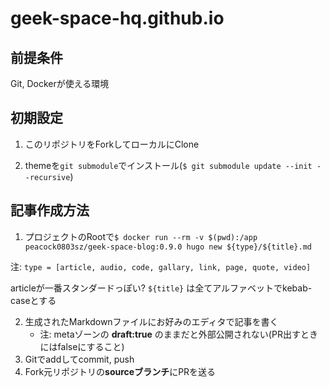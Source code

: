 # geek-space-hq.github.io

## 前提条件

Git, Dockerが使える環境

## 初期設定

1. このリポジトリをForkしてローカルにClone
<!-- 2. Hugoをインストールしてくる(pacmanなら`$ sudo pacman -S hugo`) -->
2. themeを`git submodule`でインストール(`$ git submodule update --init --recursive`)

## 記事作成方法

1. プロジェクトのRootで`$ docker run --rm -v $(pwd):/app peacock0803sz/geek-space-blog:0.9.0 hugo new ${type}/${title}.md`

注: `type = [article, audio, code, gallary, link, page, quote, video]`

articleが一番スタンダードっぽい?
`${title}` は全てアルファベットでkebab-caseとする

2. 生成されたMarkdownファイルにお好みのエディタで記事を書く
    - 注: metaゾーンの **draft:true** のままだと外部公開されない(PR出すときにはfalseにすること)
3. Gitでaddしてcommit, push
4. Fork元リポジトリの**sourceブランチ**にPRを送る
